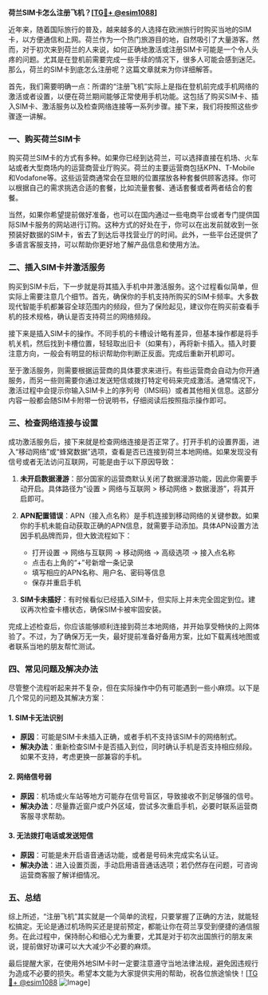 **荷兰SIM卡怎么注册飞机？[[TG💪+ @esim1088](https://t.me/s/esim1088)]**

近年来，随着国际旅行的普及，越来越多的人选择在欧洲旅行时购买当地的SIM卡，以方便通信和上网。荷兰作为一个热门旅游目的地，自然吸引了大量游客。然而，对于初次来到荷兰的人来说，如何正确地激活或注册SIM卡可能是一个令人头疼的问题。尤其是在登机前需要完成一些手续的情况下，很多人可能会感到迷茫。那么，荷兰的SIM卡到底怎么注册呢？这篇文章就来为你详细解答。

首先，我们需要明确一点：所谓的“注册飞机”实际上是指在登机前完成手机网络的激活或者设置，以便在荷兰期间能够正常使用手机功能。这包括了购买SIM卡、插入SIM卡、激活服务以及检查网络连接等一系列步骤。接下来，我们将按照这些步骤逐一讲解。

### 一、购买荷兰SIM卡

购买荷兰SIM卡的方式有多种。如果你已经到达荷兰，可以选择直接在机场、火车站或者大型商场内的运营商营业厅购买。荷兰的主要运营商包括KPN、T-Mobile和Vodafone等。这些运营商通常会在显眼的位置摆放各种套餐供顾客选择。你可以根据自己的需求挑选合适的套餐，比如流量套餐、通话套餐或者两者结合的套餐。

当然，如果你希望提前做好准备，也可以在国内通过一些电商平台或者专门提供国际SIM卡服务的网站进行订购。这种方式的好处在于，你可以在出发前就收到一张预装好数据的SIM卡，省去了到达后寻找营业厅的时间。此外，一些平台还提供了多语言客服支持，可以帮助你更好地了解产品信息和使用方法。

### 二、插入SIM卡并激活服务

购买到SIM卡后，下一步就是将其插入手机中并激活服务。这个过程看似简单，但实际上需要注意几个细节。首先，确保你的手机支持所购买的SIM卡频率。大多数现代智能手机都兼容全球范围内的频段，但为了保险起见，建议你在购买前查看手机的技术规格，确认是否支持荷兰的网络频段。

接下来是插入SIM卡的操作。不同手机的卡槽设计略有差异，但基本操作都是将手机关机，然后找到卡槽位置，轻轻取出旧卡（如果有），再将新卡插入。插入时要注意方向，一般会有明显的标识帮助你判断正反面。完成后重新开机即可。

至于激活服务，则需要根据运营商的具体要求来进行。有些运营商会自动为你开通服务，而另一些则需要你通过发送短信或拨打特定号码来完成激活。通常情况下，激活过程中会提示你输入SIM卡上的序列号（IMSI码）或者其他相关信息。这部分内容一般都会随SIM卡附带一份说明书，仔细阅读后按照指示操作即可。

### 三、检查网络连接与设置

成功激活服务后，接下来就是检查网络连接是否正常了。打开手机的设置界面，进入“移动网络”或“蜂窝数据”选项，查看是否已连接到荷兰本地网络。如果发现没有信号或者无法访问互联网，可能是由于以下原因导致：

1. **未开启数据漫游**：部分国家的运营商默认关闭了数据漫游功能，因此你需要手动开启。具体路径为“设置 > 网络与互联网 > 移动网络 > 数据漫游”，将其开启即可。
   
2. **APN配置错误**：APN（接入点名称）是手机连接到移动网络的关键参数。如果你的手机未能自动获取正确的APN信息，就需要手动添加。具体APN设置方法因手机品牌而异，但大致流程如下：
   - 打开设置 -> 网络与互联网 -> 移动网络 -> 高级选项 -> 接入点名称
   - 点击右上角的“+”号新增一条记录
   - 填写相应的APN名称、用户名、密码等信息
   - 保存并重启手机

3. **SIM卡未插好**：有时候看似已经插入SIM卡，但实际上并未完全固定到位。建议再次检查卡槽状态，确保SIM卡被牢固安装。

完成上述检查后，你应该能够顺利连接到荷兰本地网络，并开始享受畅快的上网体验了。不过，为了确保万无一失，最好提前准备好备用方案，比如下载离线地图或者联系当地的朋友帮忙测试。

### 四、常见问题及解决办法

尽管整个流程听起来并不复杂，但在实际操作中仍有可能遇到一些小麻烦。以下是几个常见的问题及其解决方案：

#### 1. SIM卡无法识别
- **原因**：可能是SIM卡未插入正确，或者手机不支持该SIM卡的网络制式。
- **解决办法**：重新检查SIM卡是否插入到位，同时确认手机是否支持相应频段。如果不支持，考虑更换一部兼容的手机。

#### 2. 网络信号弱
- **原因**：机场或火车站等地方可能存在信号盲区，导致接收不到足够强的信号。
- **解决办法**：尽量靠近窗户或户外区域，尝试多次重启手机，必要时联系运营商客服寻求帮助。

#### 3. 无法拨打电话或发送短信
- **原因**：可能是未开启语音通话功能，或者是号码未完成实名认证。
- **解决办法**：进入设置页面，手动启用语音通话选项；若仍然存在问题，可咨询运营商客服了解详细情况。

### 五、总结

综上所述，“注册飞机”其实就是一个简单的流程，只要掌握了正确的方法，就能轻松搞定。无论是通过机场购买还是提前预定，都能让你在荷兰享受到便捷的通信服务。在此过程中，保持耐心和细心尤为重要，尤其是对于初次出国旅行的朋友来说，提前做好功课可以大大减少不必要的麻烦。

最后提醒大家，在使用外地SIM卡时一定要注意遵守当地法律法规，避免因违规行为造成不必要的损失。希望本文能为大家提供实用的帮助，祝各位旅途愉快！[[TG💪+ @esim1088](https://t.me/s/esim1088) ![Image](https://i.postimg.cc/4NQfJmqS/Snipaste-2025-05-13-00-14-12.png)]